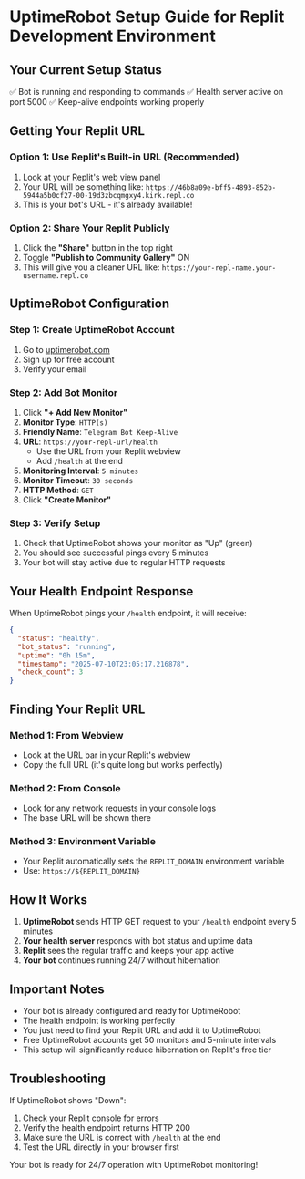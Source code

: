 # UptimeRobot Setup Guide for Replit Development Environment

## Your Current Setup Status
✅ Bot is running and responding to commands
✅ Health server active on port 5000 
✅ Keep-alive endpoints working properly

## Getting Your Replit URL

### Option 1: Use Replit's Built-in URL (Recommended)
1. Look at your Replit's web view panel
2. Your URL will be something like: `https://46b8a09e-bff5-4893-852b-5944a5b0cf27-00-19d3zbcqmgxy4.kirk.repl.co`
3. This is your bot's URL - it's already available!

### Option 2: Share Your Replit Publicly
1. Click the **"Share"** button in the top right
2. Toggle **"Publish to Community Gallery"** ON
3. This will give you a cleaner URL like: `https://your-repl-name.your-username.repl.co`

## UptimeRobot Configuration

### Step 1: Create UptimeRobot Account
1. Go to [uptimerobot.com](https://uptimerobot.com)
2. Sign up for free account
3. Verify your email

### Step 2: Add Bot Monitor
1. Click **"+ Add New Monitor"**
2. **Monitor Type**: `HTTP(s)`
3. **Friendly Name**: `Telegram Bot Keep-Alive`
4. **URL**: `https://your-repl-url/health`
   - Use the URL from your Replit webview
   - Add `/health` at the end
5. **Monitoring Interval**: `5 minutes`
6. **Monitor Timeout**: `30 seconds`
7. **HTTP Method**: `GET`
8. Click **"Create Monitor"**

### Step 3: Verify Setup
1. Check that UptimeRobot shows your monitor as "Up" (green)
2. You should see successful pings every 5 minutes
3. Your bot will stay active due to regular HTTP requests

## Your Health Endpoint Response
When UptimeRobot pings your `/health` endpoint, it will receive:
```json
{
  "status": "healthy",
  "bot_status": "running",
  "uptime": "0h 15m",
  "timestamp": "2025-07-10T23:05:17.216878",
  "check_count": 3
}
```

## Finding Your Replit URL

### Method 1: From Webview
- Look at the URL bar in your Replit's webview
- Copy the full URL (it's quite long but works perfectly)

### Method 2: From Console
- Look for any network requests in your console logs
- The base URL will be shown there

### Method 3: Environment Variable
- Your Replit automatically sets the `REPLIT_DOMAIN` environment variable
- Use: `https://${REPLIT_DOMAIN}`

## How It Works
1. **UptimeRobot** sends HTTP GET request to your `/health` endpoint every 5 minutes
2. **Your health server** responds with bot status and uptime data
3. **Replit** sees the regular traffic and keeps your app active
4. **Your bot** continues running 24/7 without hibernation

## Important Notes
- Your bot is already configured and ready for UptimeRobot
- The health endpoint is working perfectly
- You just need to find your Replit URL and add it to UptimeRobot
- Free UptimeRobot accounts get 50 monitors and 5-minute intervals
- This setup will significantly reduce hibernation on Replit's free tier

## Troubleshooting
If UptimeRobot shows "Down":
1. Check your Replit console for errors
2. Verify the health endpoint returns HTTP 200
3. Make sure the URL is correct with `/health` at the end
4. Test the URL directly in your browser first

Your bot is ready for 24/7 operation with UptimeRobot monitoring!
